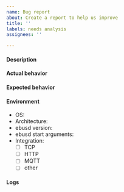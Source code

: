 ```yaml
---
name: Bug report
about: Create a report to help us improve
title: ''
labels: needs analysis
assignees: ''

---
```


#### Description
<!-- A clear and concise description of what the bug is.
Anything related to actual message definitions in ebusd-configuration, serial bridge in ebusd-esp, or adapter v3/v2 do not belong here! Use the appropriate repository for those. -->

#### Actual behavior
<!-- A clear and concise description of what you expected to happen. -->

#### Expected behavior
<!-- A clear and concise description of what you expected to happen. -->

#### Environment
- OS: <!-- e.g. Ubuntu 20.04 -->
- Architecture: <!-- e.g. x64, arm, i386 -->
- ebusd version: <!-- e.g. 21.3 -->
- ebusd start arguments: <!-- e.g. copy the EBUSD_OPTS line from /etc/default/ebusd -->
- Integration:
  - [ ] TCP <!-- cmdline client like ebusctl or netcat -->
  - [ ] HTTP
  - [ ] MQTT
  - [ ] other

#### Logs
<!-- Add some logging e.g. relevent lines found in /var/log/ebusd.log and ensure to wrap it with:
```txt
your log lines
```
-->
